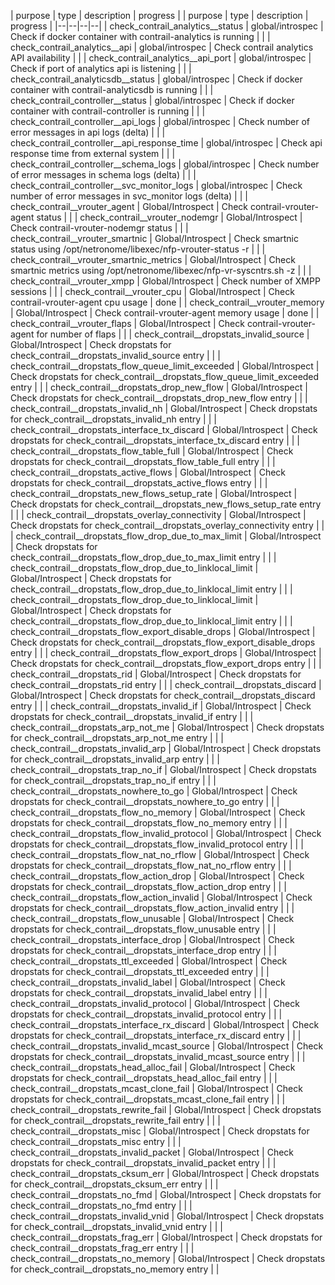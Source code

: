 | purpose | type | description | progress |
| purpose | type | description | progress |
|--|--|--|--|
| check_contrail_analytics__status | global/introspec | Check if docker container with contrail-analytics is running | |
| check_contrail_analytics__api | global/introspec | Check contrail analytics API availability | |
| check_contrail_analytics__api_port | global/introspec | Check if port of analytics api is listening | |
| check_contrail_analyticsdb__status | global/introspec | Check if docker container with contrail-analyticsdb is running | |
| check_contrail_controller__status | global/introspec | Check if docker container with contrail-controller is running | |
| check_contrail_controller__api_logs | global/introspec | Check number of error messages in api logs (delta) | |
| check_contrail_controller__api_response_time | global/introspec | Check api response time from external system | |
| check_contrail_controller__schema_logs | global/introspec | Check number of error messages in schema logs (delta) | |
| check_contrail_controller__svc_monitor_logs | global/introspec | Check number of error messages in svc_monitor logs (delta) | |
| check_contrail__vrouter_agent | Global/Introspect | Check contrail-vrouter-agent status | |
| check_contrail__vrouter_nodemgr | Global/Introspect | Check contrail-vrouter-nodemgr status | |
| check_contrail__vrouter_smartnic | Global/Introspect | Check smartnic status using /opt/netronome/libexec/nfp-vrouter-status -r | |
| check_contrail__vrouter_smartnic_metrics | Global/Introspect | Check smartnic metrics using /opt/netronome/libexec/nfp-vr-syscntrs.sh -z | |
| check_contrail__vrouter_xmpp | Global/Introspect | Check number of XMPP sessions | |
| check_contrail__vrouter_cpu | Global/Introspect | Check contrail-vrouter-agent cpu usage | done |
| check_contrail__vrouter_memory | Global/Introspect | Check contrail-vrouter-agent memory usage | done |
| check_contrail__vrouter_flaps | Global/Introspect | Check contrail-vrouter-agent for number of flaps | |
| check_contrail__dropstats_invalid_source | Global/Introspect | Check dropstats for check_contrail__dropstats_invalid_source entry | |
| check_contrail__dropstats_flow_queue_limit_exceeded | Global/Introspect | Check dropstats for check_contrail__dropstats_flow_queue_limit_exceeded entry | |
| check_contrail__dropstats_drop_new_flow | Global/Introspect | Check dropstats for check_contrail__dropstats_drop_new_flow entry | |
| check_contrail__dropstats_invalid_nh | Global/Introspect | Check dropstats for check_contrail__dropstats_invalid_nh entry | |
| check_contrail__dropstats_interface_tx_discard | Global/Introspect | Check dropstats for check_contrail__dropstats_interface_tx_discard entry | |
| check_contrail__dropstats_flow_table_full | Global/Introspect | Check dropstats for check_contrail__dropstats_flow_table_full entry | |
| check_contrail__dropstats_active_flows | Global/Introspect | Check dropstats for check_contrail__dropstats_active_flows entry | |
| check_contrail__dropstats_new_flows_setup_rate | Global/Introspect | Check dropstats for check_contrail__dropstats_new_flows_setup_rate entry | |
| check_contrail__dropstats_overlay_connectivity | Global/Introspect | Check dropstats for check_contrail__dropstats_overlay_connectivity entry | |
| check_contrail__dropstats_flow_drop_due_to_max_limit | Global/Introspect | Check dropstats for check_contrail__dropstats_flow_drop_due_to_max_limit entry | |
| check_contrail__dropstats_flow_drop_due_to_linklocal_limit | Global/Introspect | Check dropstats for check_contrail__dropstats_flow_drop_due_to_linklocal_limit entry | |
| check_contrail__dropstats_flow_drop_due_to_linklocal_limit | Global/Introspect | Check dropstats for check_contrail__dropstats_flow_drop_due_to_linklocal_limit entry | |
| check_contrail__dropstats_flow_export_disable_drops | Global/Introspect | Check dropstats for check_contrail__dropstats_flow_export_disable_drops entry | |
| check_contrail__dropstats_flow_export_drops | Global/Introspect | Check dropstats for check_contrail__dropstats_flow_export_drops entry | |
| check_contrail__dropstats_rid | Global/Introspect | Check dropstats for check_contrail__dropstats_rid entry | |
| check_contrail__dropstats_discard | Global/Introspect | Check dropstats for check_contrail__dropstats_discard entry | |
| check_contrail__dropstats_invalid_if | Global/Introspect | Check dropstats for check_contrail__dropstats_invalid_if entry | |
| check_contrail__dropstats_arp_not_me | Global/Introspect | Check dropstats for check_contrail__dropstats_arp_not_me entry | |
| check_contrail__dropstats_invalid_arp | Global/Introspect | Check dropstats for check_contrail__dropstats_invalid_arp entry | |
| check_contrail__dropstats_trap_no_if | Global/Introspect | Check dropstats for check_contrail__dropstats_trap_no_if entry | |
| check_contrail__dropstats_nowhere_to_go | Global/Introspect | Check dropstats for check_contrail__dropstats_nowhere_to_go entry | |
| check_contrail__dropstats_flow_no_memory | Global/Introspect | Check dropstats for check_contrail__dropstats_flow_no_memory entry | |
| check_contrail__dropstats_flow_invalid_protocol | Global/Introspect | Check dropstats for check_contrail__dropstats_flow_invalid_protocol entry | |
| check_contrail__dropstats_flow_nat_no_rflow | Global/Introspect | Check dropstats for check_contrail__dropstats_flow_nat_no_rflow entry | |
| check_contrail__dropstats_flow_action_drop | Global/Introspect | Check dropstats for check_contrail__dropstats_flow_action_drop entry | |
| check_contrail__dropstats_flow_action_invalid | Global/Introspect | Check dropstats for check_contrail__dropstats_flow_action_invalid entry | |
| check_contrail__dropstats_flow_unusable | Global/Introspect | Check dropstats for check_contrail__dropstats_flow_unusable entry | |
| check_contrail__dropstats_interface_drop | Global/Introspect | Check dropstats for check_contrail__dropstats_interface_drop entry | |
| check_contrail__dropstats_ttl_exceeded | Global/Introspect | Check dropstats for check_contrail__dropstats_ttl_exceeded entry | |
| check_contrail__dropstats_invalid_label | Global/Introspect | Check dropstats for check_contrail__dropstats_invalid_label entry | |
| check_contrail__dropstats_invalid_protocol | Global/Introspect | Check dropstats for check_contrail__dropstats_invalid_protocol entry | |
| check_contrail__dropstats_interface_rx_discard | Global/Introspect | Check dropstats for check_contrail__dropstats_interface_rx_discard entry | |
| check_contrail__dropstats_invalid_mcast_source | Global/Introspect | Check dropstats for check_contrail__dropstats_invalid_mcast_source entry | |
| check_contrail__dropstats_head_alloc_fail | Global/Introspect | Check dropstats for check_contrail__dropstats_head_alloc_fail entry | |
| check_contrail__dropstats_mcast_clone_fail | Global/Introspect | Check dropstats for check_contrail__dropstats_mcast_clone_fail entry | |
| check_contrail__dropstats_rewrite_fail | Global/Introspect | Check dropstats for check_contrail__dropstats_rewrite_fail entry | |
| check_contrail__dropstats_misc | Global/Introspect | Check dropstats for check_contrail__dropstats_misc entry | |
| check_contrail__dropstats_invalid_packet | Global/Introspect | Check dropstats for check_contrail__dropstats_invalid_packet entry | |
| check_contrail__dropstats_cksum_err | Global/Introspect | Check dropstats for check_contrail__dropstats_cksum_err entry | |
| check_contrail__dropstats_no_fmd | Global/Introspect | Check dropstats for check_contrail__dropstats_no_fmd entry | |
| check_contrail__dropstats_invalid_vnid | Global/Introspect | Check dropstats for check_contrail__dropstats_invalid_vnid entry | |
| check_contrail__dropstats_frag_err | Global/Introspect | Check dropstats for check_contrail__dropstats_frag_err entry | |
| check_contrail__dropstats_no_memory | Global/Introspect | Check dropstats for check_contrail__dropstats_no_memory entry | |
